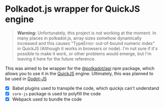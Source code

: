 # Polkadot.js wrapper for QuickJS engine

> **Warning:** Unfortunately, this project is not working at the moment. In many places in polkadot.js, array sizes somehow dynamically increased and this causes "TypeError: out-of-bound numeric index" in QuickJS (Although it works in browsers or node). I'm not sure if it's possible to make it work, or other problems would emerge, but I'm leaving it here for the future reference.

This was aimed to be wrapper for the [@polkadot/api](https://github.com/polkadot-js/api) npm package, which allows you to use it in the [QuickJS](https://bellard.org/quickjs/) engine. Ultimately, this was planned to be used in [Godot-JS](https://github.com/Geequlim/ECMAScript)

- [x] Babel plugins used to transpile the code, which quickjs can't understand
- [x] `core-js` package is used to polyfill the code
- [x] Webpack used to bundle the code
